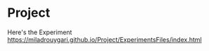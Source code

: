 # Project
Here's the Experiment https://miladrouygari.github.io/Project/ExperimentsFiles/index.html



